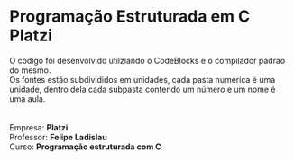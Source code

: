 # Programação Estruturada em C Platzi

O código foi desenvolvido utilziando o CodeBlocks e o compilador padrão do mesmo.<br/>
Os fontes estão subdivididos em unidades, cada pasta numérica é uma unidade, dentro dela cada subpasta contendo um número e um nome é uma aula.<br/>
<br/>
<br/>
Empresa: **Platzi**<br/>
Professor: **Felipe Ladislau**<br/>
Curso: **Programação estruturada com C**<br/>
